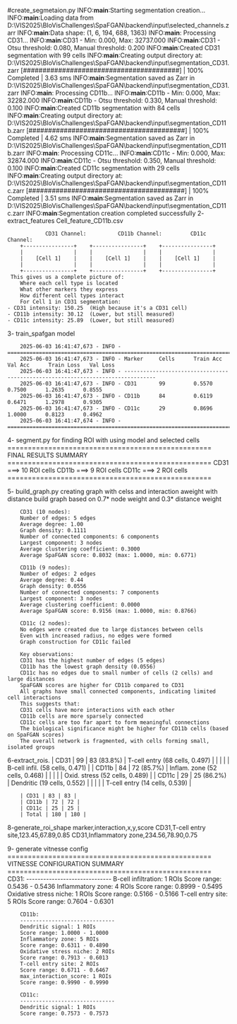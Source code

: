 #create_segmetaion.py 
        INFO:__main__:Starting segmentation creation...
        INFO:__main__:Loading data from D:\VIS2025\BIoVisChallenges\SpaFGAN\backend\input\selected_channels.zarr
        INFO:__main__:Data shape: (1, 6, 194, 688, 1363)
        INFO:__main__:
        Processing CD31...
        INFO:__main__:CD31 - Min: 0.000, Max: 32737.000
        INFO:__main__:CD31 - Otsu threshold: 0.080, Manual threshold: 0.200
        INFO:__main__:Created CD31 segmentation with 99 cells
        INFO:__main__:Creating output directory at: D:\VIS2025\BIoVisChallenges\SpaFGAN\backend\input\segmentation_CD31.zarr
        [########################################] | 100% Completed | 3.63 sms
        INFO:__main__:Segmentation saved as Zarr in D:\VIS2025\BIoVisChallenges\SpaFGAN\backend\input\segmentation_CD31.zarr
        INFO:__main__:
        Processing CD11b...
        INFO:__main__:CD11b - Min: 0.000, Max: 32282.000
        INFO:__main__:CD11b - Otsu threshold: 0.330, Manual threshold: 0.100
        INFO:__main__:Created CD11b segmentation with 84 cells
        INFO:__main__:Creating output directory at: D:\VIS2025\BIoVisChallenges\SpaFGAN\backend\input\segmentation_CD11b.zarr
        [########################################] | 100% Completed | 4.62 sms
        INFO:__main__:Segmentation saved as Zarr in D:\VIS2025\BIoVisChallenges\SpaFGAN\backend\input\segmentation_CD11b.zarr
        INFO:__main__:
        Processing CD11c...
        INFO:__main__:CD11c - Min: 0.000, Max: 32874.000
        INFO:__main__:CD11c - Otsu threshold: 0.350, Manual threshold: 0.100
        INFO:__main__:Created CD11c segmentation with 29 cells
        INFO:__main__:Creating output directory at: D:\VIS2025\BIoVisChallenges\SpaFGAN\backend\input\segmentation_CD11c.zarr
        [########################################] | 100% Completed | 3.51 sms
        INFO:__main__:Segmentation saved as Zarr in D:\VIS2025\BIoVisChallenges\SpaFGAN\backend\input\segmentation_CD11c.zarr
        INFO:__main__:Segmentation creation completed successfully
2- extract_features
        Cell_feature_CD11b.csv

                CD31 Channel:          CD11b Channel:         CD11c Channel:
        +----------------+    +----------------+    +----------------+
        |                |    |                |    |                |
        |    [Cell 1]    |    |    [Cell 1]    |    |    [Cell 1]    |
        |                |    |                |    |                |
        +----------------+    +----------------+    +----------------+
     This gives us a complete picture of:
        Where each cell type is located
        What other markers they express
        How different cell types interact
        For Cell 1 in CD31 segmentation:
    - CD31 intensity: 150.25  (High because it's a CD31 cell)
    - CD11b intensity: 30.12  (Lower, but still measured)
    - CD11c intensity: 25.89  (Lower, but still measured)
3- train_spafgan model 


        2025-06-03 16:41:47,673 - INFO - ================================================================================
        2025-06-03 16:41:47,673 - INFO - Marker     Cells      Train Acc    Val Acc      Train Loss   Val Loss
        2025-06-03 16:41:47,673 - INFO - --------------------------------------------------------------------------------
        2025-06-03 16:41:47,673 - INFO - CD31       99         0.5570      0.7500      1.2635      0.8555
        2025-06-03 16:41:47,673 - INFO - CD11b      84         0.6119      0.6471      1.2978      0.9305
        2025-06-03 16:41:47,673 - INFO - CD11c      29         0.8696      1.0000      0.8123      0.4962
        2025-06-03 16:41:47,674 - INFO - ================================================================================

4- segment.py for finding ROI with using model and selected cells
        ==================================================
        FINAL RESULTS SUMMARY
        ==================================================
        CD31 ===> 10 ROI cells
        CD11b ===> 9 ROI cells
        CD11c ===> 2 ROI cells
        ==================================================

5- build_graph.py creating graph with celss and interaction aweight with distance
        build graph based on 0.7* node weight and 0.3* distance weight

        CD31 (10 nodes):
        Number of edges: 5 edges
        Average degree: 1.00
        Graph density: 0.1111
        Number of connected components: 6 components
        Largest component: 3 nodes
        Average clustering coefficient: 0.3000
        Average SpaFGAN score: 0.8032 (max: 1.0000, min: 0.6771)

        CD11b (9 nodes):
        Number of edges: 2 edges
        Average degree: 0.44
        Graph density: 0.0556
        Number of connected components: 7 components
        Largest component: 3 nodes
        Average clustering coefficient: 0.0000
        Average SpaFGAN score: 0.9156 (max: 1.0000, min: 0.8766)

        CD11c (2 nodes):
        No edges were created due to large distances between cells
        Even with increased radius, no edges were formed
        Graph construction for CD11c failed
        
        Key observations:
        CD31 has the highest number of edges (5 edges)
        CD11b has the lowest graph density (0.0556)
        CD11c has no edges due to small number of cells (2 cells) and large distances
        SpaFGAN scores are higher for CD11b compared to CD31
        All graphs have small connected components, indicating limited cell interactions
        This suggests that:
        CD31 cells have more interactions with each other
        CD11b cells are more sparsely connected
        CD11c cells are too far apart to form meaningful connections
        The biological significance might be higher for CD11b cells (based on SpaFGAN scores)
        The overall network is fragmented, with cells forming small, isolated groups
6-extract_rois.
        | CD31 | 99 | 83 (83.8%) | T-cell entry (68 cells, 0.497) |
        | | | | B-cell infil. (58 cells, 0.471) |
        | CD11b | 84 | 72 (85.7%) | Inflam. zone (52 cells, 0.468) |
        | | | | Oxid. stress (52 cells, 0.489) |
        | CD11c | 29 | 25 (86.2%) | Dendritic (19 cells, 0.552) |
        | | | | T-cell entry (14 cells, 0.539) |

        | CD31 | 83 | 83 |
        | CD11b | 72 | 72 |
        | CD11c | 25 | 25 |
        | Total | 180 | 180 |

8-generate_roi_shape
        marker,interaction,x,y,score
        CD31,T-cell entry site,123.45,67.89,0.85
        CD31,Inflammatory zone,234.56,78.90,0.75

9- generate vitnesse config
        ==================================================
        VITNESSE CONFIGURATION SUMMARY
        ==================================================
        CD31:
        ------------------------------
        B-cell infiltration: 1 ROIs
        Score range: 0.5436 - 0.5436
        Inflammatory zone: 4 ROIs
        Score range: 0.8999 - 0.5495
        Oxidative stress niche: 1 ROIs
        Score range: 0.5166 - 0.5166
        T-cell entry site: 5 ROIs
        Score range: 0.7604 - 0.6301

        CD11b:
        ------------------------------
        Dendritic signal: 1 ROIs
        Score range: 1.0000 - 1.0000
        Inflammatory zone: 5 ROIs
        Score range: 0.6311 - 0.4890
        Oxidative stress niche: 2 ROIs
        Score range: 0.7913 - 0.6013
        T-cell entry site: 2 ROIs
        Score range: 0.6711 - 0.6467
        max_interaction_score: 1 ROIs
        Score range: 0.9990 - 0.9990

        CD11c:
        ------------------------------
        Dendritic signal: 1 ROIs
        Score range: 0.7573 - 0.7573